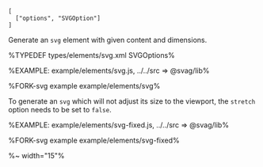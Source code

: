 ```### svg => string
[
  ["options", "SVGOption"]
]
```

Generate an `svg` element with given content and dimensions.

%TYPEDEF types/elements/svg.xml SVGOptions%

%EXAMPLE: example/elements/svg.js, ../../src => @svag/lib%

%FORK-svg example example/elements/svg%

To generate an `svg` which will not adjust its size to the viewport, the `stretch` option needs to be set to `false`.

%EXAMPLE: example/elements/svg-fixed.js, ../../src => @svag/lib%

%FORK-svg example example/elements/svg-fixed%

%~ width="15"%
